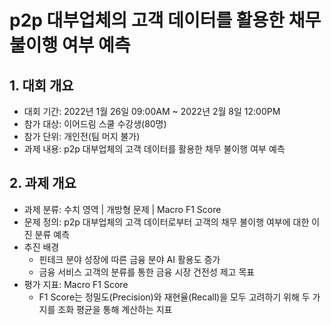 # p2p 대부업체의 고객 데이터를 활용한 채무 불이행 여부 예측

## 1. 대회 개요
- 대회 기간: 2022년 1월 26일 09:00AM ~ 2022년 2월 8일 12:00PM
- 참가 대상: 이어드림 스쿨 수강생(80명)
- 참가 단위: 개인전(팀 머지 불가)
- 과제 내용: p2p 대부업체의 고객 데이터를 활용한 채무 불이행 여부 예측

## 2. 과제 개요
- 과제 분류: 수치 영역 | 개방형 문제 | Macro F1 Score
- 문제 정의: p2p 대부업체의 고객 데이터로부터 고객의 채무 불이행 여부에 대한 이진 분류 예측
- 추진 배경
  - 핀테크 분야 성장에 따른 금융 분야 AI 활용도 증가
  - 금융 서비스 고객의 분류를 통한 금융 시장 건전성 제고 목표
- 평가 지표: Macro F1 Score
  - F1 Score는 정밀도(Precision)와 재현율(Recall)을 모두 고려하기 위해 두 가지를 조화 평균을 통해 계산하는 지표
